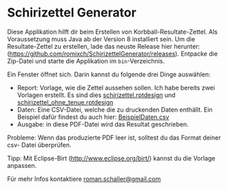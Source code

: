 # Schirizettel Generator

Diese Applikation hilft dir beim Erstellen von Korbball-Resultate-Zettel.
Als Voraussetzung muss Java ab der Version 8 installiert sein. Um die
Resultate-Zettel zu erstellen, lade das neuste Release hier herunter:
(https://github.com/romixch/SchirizettelGenerator/releases).
Entpacke die Zip-Datei und starte die Applikation im `bin`-Verzeichnis.

Ein Fenster öffnet sich. Darin kannst du folgende drei Dinge
auswählen:

- Report:  Vorlage, wie die Zettel aussehen sollen. Ich habe bereits zwei Vorlagen erstellt. 
  Es sind dies [schirizettel.rptdesign](https://github.com/romixch/SchirizettelGenerator/raw/master/schirizettel.rptdesign)
  und [schirizettel_ohne_tenue.rptdesign](https://github.com/romixch/SchirizettelGenerator/raw/master/schirizettel_ohne_tenue.rptdesign)
- Daten:   Eine CSV-Datei, welche die zu druckenden Daten enthällt. Ein Beispiel dafür findest du auch hier:
  [BeispielDaten.csv](https://github.com/romixch/SchirizettelGenerator/raw/master/BeispielDaten.csv)
- Ausgabe: in diese PDF-Datei wird das Resultat geschrieben.

Probleme:
Wenn das produzierte PDF leer ist, solltest du das Format deiner csv-
Datei überprüfen.

Tipp:
Mit Eclipse-Birt (http://www.eclipse.org/birt/) kannst du die Vorlage anpassen.

Für mehr Infos kontaktiere roman.schaller@gmail.com